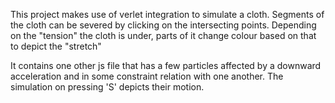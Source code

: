 This project makes use of verlet integration to simulate a cloth. Segments of the cloth can be severed by clicking on the intersecting points. Depending on the "tension" the cloth is under, parts of it change colour based on that to depict the "stretch"

It contains one other js file that has a few particles affected by a downward acceleration and in some constraint relation with one another. The simulation on pressing 'S' depicts their motion.

